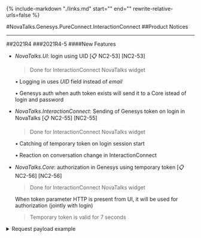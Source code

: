 {%
   include-markdown "./links.md"
   start="<!--tasklink-start-->"
   end="<!--tasklink-end-->"
   rewrite-relative-urls=false
%}

#NovaTalks.Genesys.PureConnect.InteractionConnect
##Product Notices
***
##2021R4
###2021R4-5
####New Features
- *NovaTalks.UI*: login using UID [:clipboard: NC2-53] [NC2-53]

	> Done for InteractionConnect NovaTalks widget

	• Logging in uses *UID* field instead of *email*

	• Genesys auth when auth token exists will send it to a Core istead of login and password

- *NovaTalks.InteractionConnect*: Sending of Genesys token on login in NovaTalks [:clipboard: NC2-55] [NC2-55]

	> Done for InteractionConnect NovaTalks widget

	• Catching of temporary token on login session start

	• Reaction on conversation change in InteractionConnect

- *NovaTalks.Core*: authorization in Genesys using temporary token [:clipboard: NC2-56] [NC2-56]

	> Done for InteractionConnect NovaTalks widget
	
	When token parameter HTTP is present from UI, it will be used for authorization (jointly with login)

	> Temporary token is valid for 7 seconds
	
<details><summary>Request payload example</summary>
<p>
```
{
"username": "1000",
"authToken": "VDEwMDBYCUNoYXQgQXV0aFgkOThjYWRkZjEtYzEyYy00NzcwLWFlMWUtZDEzY2FhYzk1MTUxWAwzNy43My4xNjcuNDdYJGQxOTAxZjY1LTQ2OWItNGZjNi1iMzUwLTE3ZDU5OTYxNWQ4OQ==",
"authTokenSourceSession": "3316227001",
"authTokenSeed": "d1901f65-469b-4fc6-b350-17d599615d89",
"applicationName": 'Chat Auth'
}

• authToken - token received from Genesys
• authTokenSourceSession - Genesys session ID which is used for token generation
• authTokenSeed - authTokenSeed which is used in token generation request
```
</p>
</details>

- *NovaTalks.UI*,*NovaTalks.Core*: UI adaptation to work with solitary Engine [:clipboard: NC2-57] [NC2-57]
	

	- **NovaTalks.UI**:

		• login with "Genesys Settings" not checked in.
	
		> When it is not checked in and it is Genesys auth, then "No Station" option will be choosen by default

		• user Activation\Deactivation 

		• provider on Profile and Agents pages

		• user edditing for administrators

		• administrator creation (all providers, except genesys)

		• agent creation (only with genesys provider)

	- **NovaTalks.Engine**:

		• added provider on agents' synchronization

		• deleted custom attribute {"genesysSync": true} on agents' synchronization

####Bug Fixes
- none
***


###2021R4-3
####New Features
- *NovaTalks.ChatProxy*: ChatProxy :material-arrow-right: ChatWoot connector [:clipboard: NC2-26] [NC2-26]

- *Nova.Chats*: UI extension [:clipboard: NC2-27] [NC2-27]

	- **Logo**:

		Logo icon: on Login and Dashboard pages

	- **Left sidebar**:

		Conversations tab

	- **op right pannel**:

		Icon: add "..." button to entry Settings

	- **Account settings fields**:

		Image: editable

		Full Name: non-editable

		Display Name: editable

		Email Address: non-editable

		Language: editable (only administrator)
	
	> Administrator changes system language for himself and his created agents

- *NovaTalks.Core*: CRUD methods for Agents [:clipboard: NC2-34] [NC2-34]

	• Login: check if "cofirmed_at" != NULL

	> api/v1/accounts/accountId/agents/agentId/login

	• Delete: set "cofirmed_at" to NULL

	> api/v1/accounts/accountId/agents/agentId/delete

	• Activate: activate Agent

	> api/v1/accounts/accountId/agents/agentId/activate

	• Deactivate: deactivate Agent

	> api/v1/accounts/accountId/agents/agentId/deactivate

	• PermanentDelete: delete Agent

	> api/v1/accounts/accountId/agents/agentId/permanentDelete

- *Nova.Chats*: BotAgent development [:clipboard: NC2-32] [NC2-32] (The task has been extended with [:clipboard: NOV-299] [NOV-299])

	- **Implementation specifics**:

		• BotAgent is a system agent
	
		• Realized as an additional Nova.Chats View in the agent workplace
	
		• Agent's credentials in Widget are the same as in workplace
	
		• Synchronization of actions made in widget and workplace
	
		> actions with conversations: pickup, disconnect, transfer 
	
		> agent's statuses: online, busy, offline
	
		• Telegram plus BotAgent: works without problems on API Inbox
	
		• Telegram Inbox plus buttons: doest not have integrated buttons 
	
		• Website Inbox plus buttons: widget uses his own endpoints (api/v1/widget) to send messages to ChatWoot

		• Rich Media are visible in agent's workplace as a title without buttons
	
		• Only one bot per inbox

		• "transfer" word transfers on operators' team
	
		> default behaviour, if client didn't specify team's or agent's name
	
		> transfer on agent or team can be initiated at any time

	- **Rich Media payloads available in ChatWoot**:

		• "input_select": same as "quick replies" or "inline-buttons" in BotFlow
	
		• "cards": same as "generic-template" in BotFlow
	
		> buttons can be added to the "card", but Web Widget would not react to them

		• "input_email": in BotFlow conform to text message asking to enter Email
	
		> renders as a field to enter Email value in Web Widget 
	
		• "article": same as "inline-button" (type: url) or "rich-link" in BotFlow

	> Inbox webhook will receive events with "content_type" and "content_attributes"

####Bug Fixes
- *Nova.Chats*: UI [:clipboard: NC2-39] [NC2-39]

	• UI: hidden "Notifications" icon (bell)

	• UI: buttons intersection in Russian locale

	• User Sync: added Genesys user attribute to synchronized users 

	• User Sync: synchronized users are added to Inbox
  
	> configuration has "apiInboxId" which tie created user to Inbox

	• User Sync: all users synchronized as agents
  
	> no relation to roles, only on "NovaTalks.sync": "true" attribute value

	• Admin UI: force Genesys user synchronization button

	• Admin UI: shows in "Agents" menu - "Provider" column if user is local or synchronized from Genesys

	• Admin UI: restriction on Genesys users edititng, only deletion

	• Admin UI: local administrators can change password and not reset password

	• User UI: "Change Password" option changes password Genesys (agents) or locally (administrators)

	• User UI: shows in "Profile Settings" - "Provider" if it is Genesys or local user

- *Nova.Chats*: UI [:clipboard: NC2-41] [NC2-41]

	- Genesys station droplist choose option (active only with Genesys Settings checkbox checked)
		
		• No Station
	
		• Workstation
	
		• Remote Workstation
	
		• Remote Number
	
	- Dashboard redirect on zero conversations

	- Genesys-ChatWoot mapping
		
		• config has "online" and "busy" statuses mapping

<details><summary>Envirounment variables in config</summary>
<p>

```		
SERVER_HOST=0.0.0.0
SERVER_PORT=3001
RUBY_HOST=http://srv-captain--novachats2-demo-chatwoot-web:3000
GENESYS_HOST=https://pureconnect.demo.novait.com.ua/api/192.168.124.160
NOVA_CHATS_ENGINE_HOST=http://srv-captain--novachats2-demo-engine:3000
NOVA_CHATS_PURECONNECT_CONNECTOR=http://srv-captain--novachats2-demo-pureconnect-connector:8000
GENESYS_STATUS_ONLINE=Available
GENESYS_STATUS_BUSY=Do Not disturb

GENESYS_STATUS_ONLINE and GENESYS_STATUS_BUSY - statusId in Genesys.
If does not exist, then sort by alphabet and choose first by isAcdStatus (true for "ONLINE" and false for "BUSY")
```
</p>
</details>

***

###2021R4-2
####New Features
- *Nova.Chats*: Node.JS ChatWoot Backend expanding [:clipboard: NC2-4] [NC2-4]

	• Operator synchronization with Genesys without email verification
	
	• Function to reset email verification after operator creation

- *Genesys.PureConnect.Sync*: GenesysPureConnect:material-arrow-left::material-arrow-right:Chatwoot user mapping and synchronization [:clipboard: NC2-8] [NC2-8]

	> Users in Genesys must have Custom Attribute "NovaTalks.sync" with value "true"

	- Import of parameters:
	
		• Parameter "Email" will be crated automatically as "{user.id}@chats.local", or it can be written manually in: "Mailbox User":material-arrow-right:"IMAP and/or SMTP":material-arrow-right:"SMTP Email Address To Send To:"

		• Parameter "Name" in IC user configuration is listed as "IC Privacy Name"
	
		• Parameter "Display Name" same as "Name" parameter
	
- *Genesys.PureConnect*: API integration [:clipboard: NC2-30] [NC2-30]

	• Genesys checkbox on Login page

	• Chat "Pickup" button

	• Agent status

	• Limitation of message sending to one when "CanReply" parameter is equal to "false" 

####Bug Fixes
- none
***

###2021R3
####New Features
- *Genesys.PureConnect.Widget*: Interaction Connect Widget development [:clipboard: NC2-2] [NC2-2]

- *Nova.Chats*: ChatWoot Frontend migration to Node.JS [:clipboard: NC2-3] [NC2-3]
	
- *Nova.Chats*: InteractionConnect Widget simplified UI [:clipboard: NC2-5] [NC2-5]

	- **Contact card**:

		• Deleted: **Assign Agent**, **Assign Team**
		
		• Email now is non-editable

		• Deleted: **Social Profiles**, **Company Name**

	- **Conversations tab**:

		• Deleted tabs: **Unassigned**, **All**

		• Now status filters only have Open and Resolved

		• **Resolve** button is inactive if conversation has **Resolved** status

		• Deleted: "..." button (conversation settings)

	- **Setting tab**:

		• Not acessible to agents

	- **Login page**:

		• Deleted: **Create New Account** with the **signupEnabled** option in config

- *NovaTalks.Core*: Outbound messages from BotFlow, BotConnector [:clipboard: NC2-16] [NC2-16]

- *Genesys.PureConnect.Connector*: Core development for outbound messages [:clipboard: NC2-21] [NC2-21]

	- **ChatProxy**:

		• in config cunfigured sending of variable **nova_chatid** with value **{chatid}**

		• in config sending of variables **nova_userid** with value **{userid}**

		• in config sending of variables **nova_source** with value **{source}**

	- **Nova.PureConnect.Connector**:

		• receiving **nova_chatid** value and sending it in **AdditionalAttribute** (entity **Conversation**) 

		• receiving **nova_userid** value and sending it in **AdditionalAttribute** (entity **Conversation**) 

		• receiving **nova_source** value and sending it in **AdditionalAttribute** (entity **Conversation**) 

	> Limitation: one contact for one channel

	> All client's interactions in one channel are stored in one conversation

	> Conversations are linked by **nova_chatid**, **nova_userid**, **nova_source**

- *Nova.Chats*: UI extension [:clipboard: NC2-23] [NC2-23]

	- **Contact Card**:

		• Icon: shows user's avatar 

		• Icon: if user's avatar is not available, shows messanger icon by it's type stored in Conversation's attributes

		> Channel name (source) extracted from field: **additionalAttributes.contactSource**

		> Icons are stored in ./assets/dashboard/images/channels

	- **Contact Card - contact header**:

		• Mini icon: shows messanger icon by it's type stored in Conversation's attributes

		> Icons are stored in ./assets/dashboard/images/channels

		• Mini title: prints messanger name from it's type stored in Conversation's attributes

		> Channel name (source) extracted from field: **additionalAttributes.contactSource**

	- **Conversations tab**:

		• Filters: added "All" option

	> All conversations are realized as concatenation on **Open** and **Resolved** conversations

	> Concatenation result is stored in Vue store

<details><summary>"additionalAttributes"</summary>
<p>
```
Sent to genesys	format:

additionalAttributes: {
      nova_contactName: '{firstname} {lastname}',
      nova_contactEmail: '{userid}@{source}',
      nova_contactChatId: '{chatId}',
      nova_contactUserId: '{userid}',
      nova_contactChannelId: '{channel}',
      nova_contactSource: '{source}',
	  
	  Restriction:
	  without "contactSource" parameter the avatar wouldn't showup
   }
```
</p>
</details>

####Bug Fixes
- none
***
